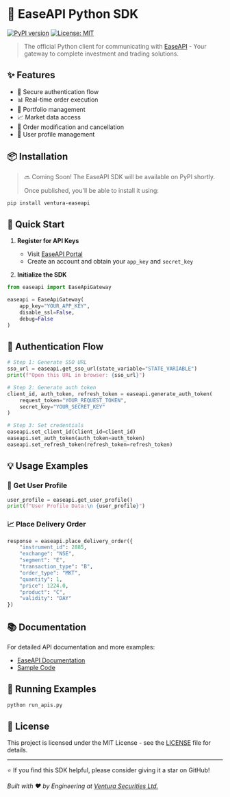 # 🚀 EaseAPI Python SDK

[![PyPI version](https://badge.fury.io/py/ventura-easeapi.svg)](https://badge.fury.io/py/ventura-easeapi)
[![License: MIT](https://img.shields.io/badge/License-MIT-yellow.svg)](https://opensource.org/licenses/MIT)

> The official Python client for communicating with [EaseAPI](https://www.venturasecurities.com/easeapi/) - Your gateway to complete investment and trading solutions.

## ✨ Features

- 🔐 Secure authentication flow
- 📊 Real-time order execution
- 💼 Portfolio management
- 📈 Market data access
- 🔄 Order modification and cancellation
- 📱 User profile management

## 📦 Installation

> 🔜 Coming Soon! The EaseAPI SDK will be available on PyPI shortly.
> 
> Once published, you'll be able to install it using:
```bash
pip install ventura-easeapi
```

## 🚀 Quick Start

1. **Register for API Keys**
   - Visit [EaseAPI Portal](https://easeapi.venturasecurities.com/portal)
   - Create an account and obtain your `app_key` and `secret_key`

2. **Initialize the SDK**

```python
from easeapi import EaseApiGateway

easeapi = EaseApiGateway(
    app_key="YOUR_APP_KEY",
    disable_ssl=False,
    debug=False
)
```

## 🔑 Authentication Flow

```python
# Step 1: Generate SSO URL
sso_url = easeapi.get_sso_url(state_variable="STATE_VARIABLE")
print(f"Open this URL in browser: {sso_url}")

# Step 2: Generate auth token
client_id, auth_token, refresh_token = easeapi.generate_auth_token(
    request_token="YOUR_REQUEST_TOKEN",
    secret_key="YOUR_SECRET_KEY"
)

# Step 3: Set credentials
easeapi.set_client_id(client_id=client_id)
easeapi.set_auth_token(auth_token=auth_token)
easeapi.set_refresh_token(refresh_token=refresh_token)
```

## 💡 Usage Examples

### 👤 Get User Profile
```python
user_profile = easeapi.get_user_profile()
print(f"User Profile Data:\n {user_profile}")
```

### 📈 Place Delivery Order
```python
response = easeapi.place_delivery_order({
    "instrument_id": 2885,
    "exchange": "NSE",
    "segment": "E",
    "transaction_type": "B",
    "order_type": "MKT",
    "quantity": 1,
    "price": 1224.0,
    "product": "C",
    "validity": "DAY"
})
```

## 📚 Documentation

For detailed API documentation and more examples:
- [EaseAPI Documentation](https://easeapi.venturasecurities.com/docs)
- [Sample Code](run_apis.py)

## 🧪 Running Examples

```bash
python run_apis.py
```

## 📄 License

This project is licensed under the MIT License - see the [LICENSE](LICENSE) file for details.

---

⭐️ If you find this SDK helpful, please consider giving it a star on GitHub!

_Built with ❤️ by Engineering at [Ventura Securities Ltd.](https://www.ventura1.com)_
